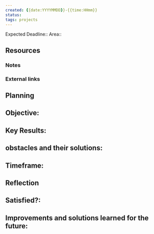 ```yaml
---
created: {{date:YYYYMMDD}}-{{time:HHmm}}
status: 
tags: projects
---
```


Expected Deadline::
Area::

## Resources

### Notes
### External links

## Planning
Objective:
- 

Key Results:
- 

obstacles and their solutions:
- 

Timeframe:
- 

## Reflection
Satisfied?:
- 

Improvements and solutions learned for the future:
- 
